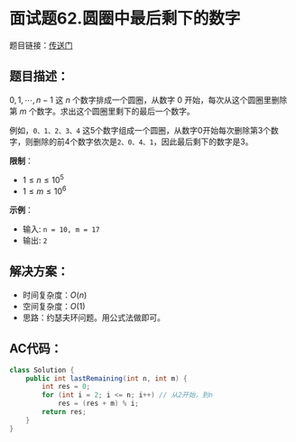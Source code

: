 # 面试题62.圆圈中最后剩下的数字
题目链接：[传送门](https://leetcode-cn.com/problems/yuan-quan-zhong-zui-hou-sheng-xia-de-shu-zi-lcof/)

## 题目描述：
$0,1, \cdots ,n-1$ 这 $n$ 个数字排成一个圆圈，从数字 $0$ 开始，每次从这个圆圈里删除第 $m$ 个数字。求出这个圆圈里剩下的最后一个数字。

例如，`0、1、2、3、4` 这5个数字组成一个圆圈，从数字0开始每次删除第3个数字，则删除的前4个数字依次是`2、0、4、1`，因此最后剩下的数字是3。

**限制**：
- $1 \leq n \leq 10^5$
- $1 \leq m \leq 10^6$

**示例**：
- 输入: `n = 10, m = 17`
- 输出: `2`

## 解决方案：
- 时间复杂度：$O(n)$
- 空间复杂度：$O(1)$
- 思路：约瑟夫环问题。用公式法做即可。

## AC代码：
```java
class Solution {
	public int lastRemaining(int n, int m) {
		int res = 0;
		for (int i = 2; i <= n; i++) // 从2开始，到n
			res = (res + m) % i;
		return res;
	}
}
```